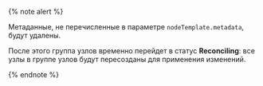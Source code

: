 {% note alert %}

Метаданные, не перечисленные в параметре `nodeTemplate.metadata`, будут удалены.

После этого группа узлов временно перейдет в статус **Reconciling**: все узлы в группе узлов будут пересозданы для применения изменений.

{% endnote %}
